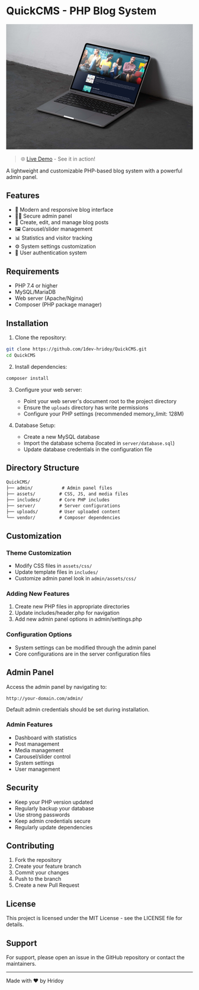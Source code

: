 # QuickCMS - PHP Blog System

![QuickCMS Preview](preview.jpg)

> 🌐 [Live Demo](https://i.ibb.co.com/qLMncxYD/Macbook-Pro-Showcase-Screen-Free-psd-Mockup.jpg) - See it in action!

A lightweight and customizable PHP-based blog system with a powerful admin panel.

## Features

- 🚀 Modern and responsive blog interface
- 👨‍💼 Secure admin panel
- 📝 Create, edit, and manage blog posts
- 🖼️ Carousel/slider management
- 📊 Statistics and visitor tracking
- ⚙️ System settings customization
- 🔐 User authentication system

## Requirements

- PHP 7.4 or higher
- MySQL/MariaDB
- Web server (Apache/Nginx)
- Composer (PHP package manager)

## Installation

1. Clone the repository:
```bash
git clone https://github.com/1dev-hridoy/QuickCMS.git
cd QuickCMS
```

2. Install dependencies:
```bash
composer install
```

3. Configure your web server:
   - Point your web server's document root to the project directory
   - Ensure the `uploads` directory has write permissions
   - Configure your PHP settings (recommended memory_limit: 128M)

4. Database Setup:
   - Create a new MySQL database
   - Import the database schema (located in `server/database.sql`)
   - Update database credentials in the configuration file

## Directory Structure

```
QuickCMS/
├── admin/           # Admin panel files
├── assets/         # CSS, JS, and media files
├── includes/       # Core PHP includes
├── server/         # Server configurations
├── uploads/        # User uploaded content
└── vendor/         # Composer dependencies
```

## Customization

### Theme Customization
- Modify CSS files in `assets/css/`
- Update template files in `includes/`
- Customize admin panel look in `admin/assets/css/`

### Adding New Features
1. Create new PHP files in appropriate directories
2. Update includes/header.php for navigation
3. Add new admin panel options in admin/settings.php

### Configuration Options
- System settings can be modified through the admin panel
- Core configurations are in the server configuration files

## Admin Panel

Access the admin panel by navigating to:
```
http://your-domain.com/admin/
```

Default admin credentials should be set during installation.

### Admin Features
- Dashboard with statistics
- Post management
- Media management
- Carousel/slider control
- System settings
- User management

## Security

- Keep your PHP version updated
- Regularly backup your database
- Use strong passwords
- Keep admin credentials secure
- Regularly update dependencies

## Contributing

1. Fork the repository
2. Create your feature branch
3. Commit your changes
4. Push to the branch
5. Create a new Pull Request

## License

This project is licensed under the MIT License - see the LICENSE file for details.

## Support

For support, please open an issue in the GitHub repository or contact the maintainers.

---
Made with ❤️ by Hridoy
